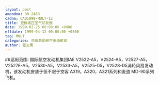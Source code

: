 ```yaml
---
layout: post
amendno: 39-2463
cadno: CAD1999-MULT-12
title: 更换高压压气机轮鼓
date: 1999-02-25 00:00:00 +0800
effdate: 1999-04-12 00:00:00 +0800
tag: MULT
categories: 民航总局航空器适航司
author: 张志勇
---
```


##适用范围:
国际航空发动机集团IAE V2522-A5，V2524-A5，V2527-A5，V2527E-A5，V2530-A5，V2533-A5，V2525-D5，V2528-D5涡轮风扇发动机，该发动机安装于但不限于空客 A319，A320，A321系列和麦道 MD-90系列飞机。

